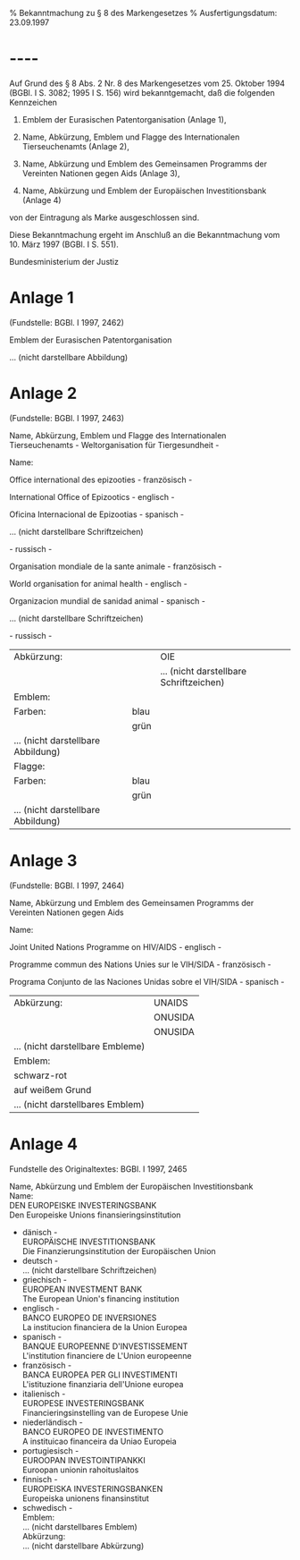 % Bekanntmachung zu § 8 des Markengesetzes
% Ausfertigungsdatum: 23.09.1997
 
# ----

Auf Grund des § 8 Abs. 2 Nr. 8 des Markengesetzes vom 25. Oktober 1994 (BGBl. I S. 3082; 1995 I S. 156) wird bekanntgemacht, daß die folgenden Kennzeichen

1. Emblem der Eurasischen Patentorganisation (Anlage 1),

2. Name, Abkürzung, Emblem und Flagge des Internationalen Tierseuchenamts (Anlage 2),

3. Name, Abkürzung und Emblem des Gemeinsamen Programms der Vereinten Nationen gegen Aids (Anlage 3),

4. Name, Abkürzung und Emblem der Europäischen Investitionsbank (Anlage 4)

von der Eintragung als Marke ausgeschlossen sind.

Diese Bekanntmachung ergeht im Anschluß an die Bekanntmachung vom 10. März 1997 (BGBl. I S. 551).

Bundesministerium der Justiz

# Anlage 1

(Fundstelle: BGBl. I 1997, 2462)

Emblem der Eurasischen Patentorganisation  

... (nicht darstellbare Abbildung)

# Anlage 2

(Fundstelle: BGBl. I 1997, 2463)

Name, Abkürzung, Emblem und Flagge des Internationalen Tierseuchenamts - Weltorganisation für Tiergesundheit -  
  
Name:  
  
Office international des epizooties - französisch -  
  
International Office of Epizootics - englisch -  
  
Oficina Internacional de Epizootias - spanisch -  
  

... (nicht darstellbare Schriftzeichen)

\- russisch -  
  
Organisation mondiale de la sante animale - französisch -  
  
World organisation for animal health - englisch -  
  
Organizacion mundial de sanidad animal - spanisch -  
  

... (nicht darstellbare Schriftzeichen)

\- russisch -  
  

|                                    |      |                                         |
|:-----------|:------|:-----------------------------------------------------|
| Abkürzung:                         |      | OIE                                     |
|                                    |      | ... (nicht darstellbare Schriftzeichen) |
| Emblem:                            |      |                                         |
| Farben:                            | blau |                                         |
|                                    | grün |                                         |
| ... (nicht darstellbare Abbildung) |      |                                         |
| Flagge:                            |      |                                         |
| Farben:                            | blau |                                         |
|                                    | grün |                                         |
| ... (nicht darstellbare Abbildung) |      |                                         |

# Anlage 3

(Fundstelle: BGBl. I 1997, 2464)

Name, Abkürzung und Emblem des Gemeinsamen Programms der Vereinten Nationen gegen Aids  
  
Name:  
  
Joint United Nations Programme on HIV/AIDS - englisch -  
  
Programme commun des Nations Unies sur le VIH/SIDA - französisch -  
  
Programa Conjunto de las Naciones Unidas sobre el VIH/SIDA - spanisch -  
  

|                                  |         |
|:---------------------------------|:--------|
| Abkürzung:                       | UNAIDS  |
|                                  | ONUSIDA |
|                                  | ONUSIDA |
| ... (nicht darstellbare Embleme) |         |
| Emblem:                          |         |
| schwarz-rot                      |         |
| auf weißem Grund                 |         |
| ... (nicht darstellbares Emblem) |         |

# Anlage 4

Fundstelle des Originaltextes: BGBl. I 1997, 2465  

Name, Abkürzung und Emblem der Europäischen Investitionsbank  
Name:  
DEN EUROPEISKE INVESTERINGSBANK  
Den Europeiske Unions finansieringsinstitution  
- dänisch -  
EUROPÄISCHE INVESTITIONSBANK  
Die Finanzierungsinstitution der Europäischen Union  
- deutsch -  
... (nicht darstellbare Schriftzeichen)  
- griechisch -  
EUROPEAN INVESTMENT BANK  
The European Union's financing institution  
- englisch -  
BANCO EUROPEO DE INVERSIONES  
La institucion financiera de la Union Europea  
- spanisch -  
BANQUE EUROPEENNE D'INVESTISSEMENT  
L'institution financiere de L'Union europeenne  
- französisch -  
BANCA EUROPEA PER GLI INVESTIMENTI  
L'istituzione finanziaria dell'Unione europea  
- italienisch -  
EUROPESE INVESTERINGSBANK  
Financieringsinstelling van de Europese Unie  
- niederländisch -  
BANCO EUROPEO DE INVESTIMENTO  
A instituicao financeira da Uniao Europeia  
- portugiesisch -  
EUROOPAN INVESTOINTIPANKKI  
Euroopan unionin rahoituslaitos  
- finnisch -  
EUROPEISKA INVESTERINGSBANKEN  
Europeiska unionens finansinstitut  
- schwedisch -  
Emblem:  
... (nicht darstellbares Emblem)  
Abkürzung:  
... (nicht darstellbare Abkürzung)
